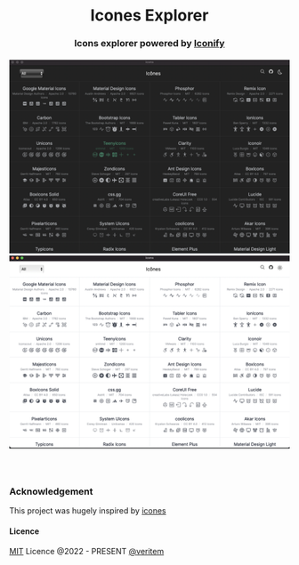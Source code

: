 <h1 align="center">Icones Explorer</h1>

  <h3 align="center">Icons explorer powered by <a href="https://github.com/iconify/iconify">Iconify</a>

<br/>
<br/>


<center>

 <img src="public/screenshots/dark.png" alt="dark version">
  <br/>
 <img src="public/screenshots/light.png" alt="light version">

</center>


<br/>
<br/>

### Acknowledgement

This project was hugely inspired by [icones](https://icones.js.org/)

#### Licence

[MIT](https://github.com/veritem/useform/blob/main/LICENSE) Licence @2022 - PRESENT [@veritem](https://github.com/veritem)
